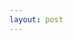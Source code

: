 ```yaml
---
layout: post
---
```


<div id="stats-container"></div>

<script>
// Fetch data from your JSON endpoint
fetch('{{ "/recipes.json" | relative_url }}')
    .then(response => response.json())
    .then(data => {
        // Process and display the data on the stats page
        displayStats(data);
    })
    .catch(error => console.error('Error fetching data:', error));

// Function to display stats on the page
function displayStats(data) {
    const statsContainer = document.getElementById('stats-container');
    
    // Display total recipe count
    statsContainer.innerHTML += `<p>Total Recipes: ${data.recipeCount}</p>`;

    // Generate tag count per tag
    const tagCounts = {};
    
    // Check if the 'recipes' property exists
    if (data.recipes) {
        data.recipes.forEach(recipe => {
            // Check if the 'tags' property exists
            if (recipe.tags && recipe.tags.length > 0) {
                recipe.tags.forEach(tag => {
                    tagCounts[tag] = (tagCounts[tag] || 0) + 1;
                });
            } else {
                // Increment count for untagged recipes
                tagCounts['Untagged'] = (tagCounts['Untagged'] || 0) + 1;
            }
        });
    }

    // Display tag counts
    statsContainer.innerHTML += '<h2>Tag Counts</h2>';
    for (const [tag, count] of Object.entries(tagCounts)) {
        statsContainer.innerHTML += `<p>${tag}: ${count}</p>`;
    }
}
</script>

